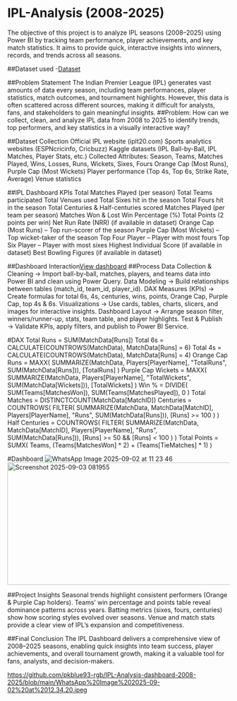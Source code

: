 # IPL-Analysis (2008-2025)

The objective of this project is to analyze IPL seasons (2008–2025) using Power BI by tracking team performance, player achievements, and key match statistics.
It aims to provide quick, interactive insights into winners, records, and trends across all seasons.


##Dataset used
-<a href="https://github.com/pkblue93-rgb/IPL-Analysis-dashboard-2008-2025/blob/main/teams_data.csv">Dataset</a>

##Problem Statement
The Indian Premier League (IPL) generates vast amounts of data every season, including team performances, player statistics, match outcomes, and tournament highlights. However, this data is often scattered across different sources, making it difficult for analysts, fans, and stakeholders to gain meaningful insights.
##Problem: How can we collect, clean, and analyze IPL data from 2008 to 2025 to identify trends, top performers, and key statistics in a visually interactive way?

##Dataset Collection
Official IPL website (iplt20.com)
Sports analytics websites (ESPNcricinfo, Cricbuzz)
Kaggle datasets (IPL Ball-by-Ball, IPL Matches, Player Stats, etc.)
Collected Attributes:
Season, Teams, Matches Played, Wins, Losses, Runs, Wickets, Sixes, Fours
Orange Cap (Most Runs), Purple Cap (Most Wickets)
Player performance (Top 4s, Top 6s, Strike Rate, Average)
Venue statistics

##IPL Dashboard KPIs
Total Matches Played (per season)
Total Teams participated
Total Venues used
Total Sixes hit in the season
Total Fours hit in the season
Total Centuries & Half-centuries scored
Matches Played (per team per season)
Matches Won & Lost
Win Percentage (%)
Total Points (2 points per win)
Net Run Rate (NRR) (if available in dataset)
Orange Cap (Most Runs) – Top run-scorer of the season
Purple Cap (Most Wickets) – Top wicket-taker of the season
Top Four Player – Player with most fours
Top Six Player – Player with most sixes
Highest Individual Score (if available in dataset)
Best Bowling Figures (if available in dataset)

##Dashboard Interaction<a href="https://github.com/pkblue93-rgb/IPL-Analysis-dashboard-2008-2025/blob/main/WhatsApp%20Image%202025-09-02%20at%2012.34.20.jpeg">View dashboard</a>
##Process
Data Collection & Cleaning → Import ball-by-ball, matches, players, and teams data into Power BI and clean using Power Query.
Data Modeling → Build relationships between tables (match_id, team_id, player_id).
DAX Measures (KPIs) → Create formulas for total 6s, 4s, centuries, wins, points, Orange Cap, Purple Cap, top 4s & 6s.
Visualizations → Use cards, tables, charts, slicers, and images for interactive insights.
Dashboard Layout → Arrange season filter, winners/runner-up, stats, team table, and player highlights.
Test & Publish → Validate KPIs, apply filters, and publish to Power BI Service.

#DAX
Total Runs = SUM(MatchData[Runs])
Total 6s = CALCULATE(COUNTROWS(MatchData), MatchData[Runs] = 6)
Total 4s = CALCULATE(COUNTROWS(MatchData), MatchData[Runs] = 4)
Orange Cap Runs = 
MAXX(
    SUMMARIZE(MatchData, Players[PlayerName], "TotalRuns", SUM(MatchData[Runs])),
    [TotalRuns]
)
Purple Cap Wickets = 
MAXX(
    SUMMARIZE(MatchData, Players[PlayerName], "TotalWickets", SUM(MatchData[Wickets])),
    [TotalWickets]
)
Win % = 
DIVIDE(
    SUM(Teams[MatchesWon]),
    SUM(Teams[MatchesPlayed]),
    0
)
Total Matches = DISTINCTCOUNT(MatchData[MatchID])
Centuries = 
COUNTROWS(
    FILTER(
        SUMMARIZE(MatchData, MatchData[MatchID], Players[PlayerName], "Runs", SUM(MatchData[Runs])),
        [Runs] >= 100
    )
)
Half Centuries = 
COUNTROWS(
    FILTER(
        SUMMARIZE(MatchData, MatchData[MatchID], Players[PlayerName], "Runs", SUM(MatchData[Runs])),
        [Runs] >= 50 && [Runs] < 100
    )
)
Total Points = 
SUMX(
    Teams,
    (Teams[MatchesWon] * 2) + (Teams[TieMatches] * 1)
)


#Dashboard
![WhatsApp Image 2025-09-02 at 11 23 46](https://github.com/user-attachments/assets/dbe9407d-a294-4a76-a0f3-ef40246fdbc6)
<img width="518" height="277" alt="Screenshot 2025-09-03 081955" src="https://github.com/user-attachments/assets/2da24017-675c-4d75-9f84-b93fe66162d2" />




##Project Insights
Seasonal trends highlight consistent performers (Orange & Purple Cap holders).
Teams’ win percentage and points table reveal dominance patterns across years.
Batting metrics (sixes, fours, centuries) show how scoring styles evolved over seasons.
Venue and match stats provide a clear view of IPL’s expansion and competitiveness.

##Final Conclusion
The IPL Dashboard delivers a comprehensive view of 2008–2025 seasons, enabling quick insights into team success, player achievements, and overall tournament growth, making it a valuable tool for fans, analysts, and decision-makers.








https://github.com/pkblue93-rgb/IPL-Analysis-dashboard-2008-2025/blob/main/WhatsApp%20Image%202025-09-02%20at%2012.34.20.jpeg
